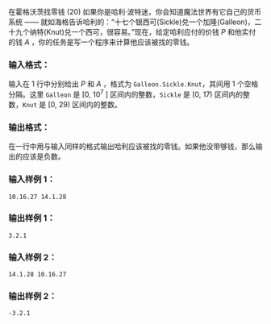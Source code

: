 在霍格沃茨找零钱 (20)
如果你是哈利·波特迷，你会知道魔法世界有它自己的货币系统 ——
就如海格告诉哈利的：“十七个银西可(Sickle)兑一个加隆(Galleon)，二十九个纳特(Knut)兑一个西可，很容易。”现在，给定哈利应付的价钱
$P$ 和他实付的钱 $A$ ，你的任务是写一个程序来计算他应该被找的零钱。

### 输入格式：

输入在 1 行中分别给出 $P$ 和 $A$ ，格式为 `Galleon.Sickle.Knut`，其间用 1 个空格分隔。这里 `Galleon` 是
[0, $10^7$ ] 区间内的整数，`Sickle` 是 [0, 17) 区间内的整数，`Knut` 是 [0, 29) 区间内的整数。

### 输出格式：

在一行中用与输入同样的格式输出哈利应该被找的零钱。如果他没带够钱，那么输出的应该是负数。

### 输入样例 1：

    
    
    10.16.27 14.1.28
    

### 输出样例 1：

    
    
    3.2.1
    

### 输入样例 2：

    
    
    14.1.28 10.16.27
    

### 输出样例 2：

    
    
    -3.2.1
    

